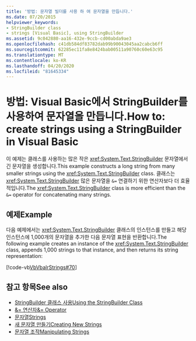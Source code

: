 ```yaml
---
title: '방법: 문자열 빌더를 사용 하 여 문자열을 만듭니다.'
ms.date: 07/20/2015
helpviewer_keywords:
- StringBuilder class
- strings [Visual Basic], using StringBuilder
ms.assetid: 9c042880-aa16-432e-9ccb-cd00abda9ae3
ms.openlocfilehash: c41db584df83782dab99b90043045aa2cabcb6ff
ms.sourcegitcommit: 62285ec11fa8e8424bab00511a90760c60e63c95
ms.translationtype: MT
ms.contentlocale: ko-KR
ms.lasthandoff: 04/20/2020
ms.locfileid: "81645334"
---
```

# <a name="how-to-create-strings-using-a-stringbuilder-in-visual-basic"></a><span data-ttu-id="558c4-102">방법: Visual Basic에서 StringBuilder를 사용하여 문자열을 만듭니다.</span><span class="sxs-lookup"><span data-stu-id="558c4-102">How to: create strings using a StringBuilder in Visual Basic</span></span>

<span data-ttu-id="558c4-103">이 예제는 클래스를 사용하는 많은 작은 <xref:System.Text.StringBuilder> 문자열에서 긴 문자열을 생성합니다.</span><span class="sxs-lookup"><span data-stu-id="558c4-103">This example constructs a long string from many smaller strings using the <xref:System.Text.StringBuilder> class.</span></span> <span data-ttu-id="558c4-104">클래스는 <xref:System.Text.StringBuilder> 많은 문자열을 `&=` 연결하기 위한 연산자보다 더 효율적입니다.</span><span class="sxs-lookup"><span data-stu-id="558c4-104">The <xref:System.Text.StringBuilder> class is more efficient than the `&=` operator for concatenating many strings.</span></span>

## <a name="example"></a><span data-ttu-id="558c4-105">예제</span><span class="sxs-lookup"><span data-stu-id="558c4-105">Example</span></span>

<span data-ttu-id="558c4-106">다음 예제에서는 <xref:System.Text.StringBuilder> 클래스의 인스턴스를 만들고 해당 인스턴스에 1,000개의 문자열을 추가한 다음 문자열 표현을 반환합니다.</span><span class="sxs-lookup"><span data-stu-id="558c4-106">The following example creates an instance of the <xref:System.Text.StringBuilder> class, appends 1,000 strings to that instance, and then returns its string representation:</span></span>

 [!code-vb[VbVbalrStrings#70](~/samples/snippets/visualbasic/VS_Snippets_VBCSharp/VbVbalrStrings/VB/Class2.vb#70)]

## <a name="see-also"></a><span data-ttu-id="558c4-107">참고 항목</span><span class="sxs-lookup"><span data-stu-id="558c4-107">See also</span></span>

- [<span data-ttu-id="558c4-108">StringBuilder 클래스 사용</span><span class="sxs-lookup"><span data-stu-id="558c4-108">Using the StringBuilder Class</span></span>](../../../../standard/base-types/stringbuilder.md)
- [<span data-ttu-id="558c4-109">&= 연산자</span><span class="sxs-lookup"><span data-stu-id="558c4-109">&= Operator</span></span>](../../../language-reference/operators/and-assignment-operator.md)
- [<span data-ttu-id="558c4-110">문자열</span><span class="sxs-lookup"><span data-stu-id="558c4-110">Strings</span></span>](index.md)
- [<span data-ttu-id="558c4-111">새 문자열 만들기</span><span class="sxs-lookup"><span data-stu-id="558c4-111">Creating New Strings</span></span>](../../../../standard/base-types/creating-new.md)
- [<span data-ttu-id="558c4-112">문자열 조작</span><span class="sxs-lookup"><span data-stu-id="558c4-112">Manipulating Strings</span></span>](../../../../standard/base-types/best-practices-strings.md)
